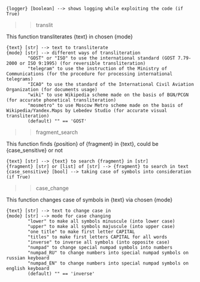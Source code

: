     {logger} [boolean] --> shows logging while exploiting the code (if True)

>> translit

This function transliterates {text} in chosen {mode}
    
    {text} [str] --> text to transliterate
    {mode} [str] --> different ways of transliteration
            "GOST" or "ISO" to use the international standard (GOST 7.79-2000 or ISO 9:1995) (for reversible transliteration)
            "telegram" to use the instruction of the Ministry of Communications (for the procedure for processing international telegrams)
            "ICAO" to use the standard of the International Civil Aviation Organization (for documents usage)
            "wiki" to use Wikipedia scheme made on the basis of BGN/PCGN (for accurate phonetical transliteration)
            "mosmetro" to use Moscow Metro scheme made on the basis of Wikipedia/Yandex.Maps by Lebedev Studio (for accurate visual transliteration)
            (default) "" == 'GOST'

>> fragment_search

This function finds {position} of {fragment} in {text}, could be {case_sensitive} or not
    
    {text} [str] --> {text} to search {fragment} in [str]
    {fragment} [str] or [list] of [str] --> {fragment} to search in text
    {case_sensitive} [bool] --> taking case of symbols into consideration (if True)

>> case_change

This function changes case of symbols in {text} via chosen {mode}
    
    {text} [str] --> text to change case in
    {mode} [str] --> mode for case changing
            "lower" to make all symbols minuscule (into lower case)
            "upper" to make all symbols majuscule (into upper case)
            "one title" to make first letter CAPITAL
            "titles" to make first letters CAPITAL for all words
            "inverse" to inverse all symbols (into opposite case)
            "numpad" to change special numpad symbols into numbers
            "numpad_RU" to change numbers into special numpad symbols on russian keyboard
            "numpad_EN" to change numbers into special numpad symbols on english keyboard
            (default) "" == 'inverse'
